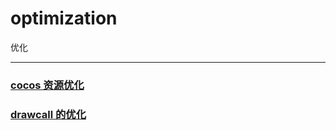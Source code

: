 # optimization
优化

------

### [cocos 资源优化](https://github.com/sanzhixiong1986/optimization/blob/main/README1.md)

### [drawcall 的优化](https://github.com/sanzhixiong1986/optimization/blob/main/README2.md)


